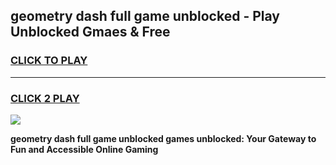 
## geometry dash full game unblocked - Play Unblocked Gmaes & Free
<h3>
<a href="https://premium.freeplayer.one?title=geometry_dash_full_game_unblocked&ref=19F">CLICK TO PLAY</a></h3>
<hr>

<h3>
<a href="https://premium.freeplayer.one?title=geometry_dash_full_game_unblocked&ref=19F">CLICK 2 PLAY</a>
  
</h3>

<a href="https://premium.freeplayer.one?title=geometry_dash_full_game_unblocked&ref=19F/"><img src="https://clearcache.store/games.png"></a>


**geometry dash full game unblocked games unblocked: Your Gateway to Fun and Accessible Online Gaming**

